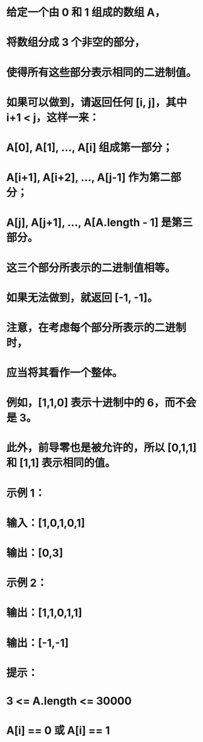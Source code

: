 # 给定一个由 0 和 1 组成的数组 A，
# 将数组分成 3 个非空的部分，
# 使得所有这些部分表示相同的二进制值。
# 如果可以做到，请返回任何 [i, j]，其中 i+1 < j，这样一来：
# A[0], A[1], ..., A[i] 组成第一部分；
# A[i+1], A[i+2], ..., A[j-1] 作为第二部分；
# A[j], A[j+1], ..., A[A.length - 1] 是第三部分。
# 这三个部分所表示的二进制值相等。
# 如果无法做到，就返回 [-1, -1]。
# 注意，在考虑每个部分所表示的二进制时，
# 应当将其看作一个整体。
# 例如，[1,1,0] 表示十进制中的 6，而不会是 3。
# 此外，前导零也是被允许的，所以 [0,1,1] 和 [1,1] 表示相同的值。
# 示例 1：
# 输入：[1,0,1,0,1]
# 输出：[0,3]
# 示例 2：
# 输出：[1,1,0,1,1]
# 输出：[-1,-1]
# 提示：
# 3 <= A.length <= 30000
# A[i] == 0 或 A[i] == 1